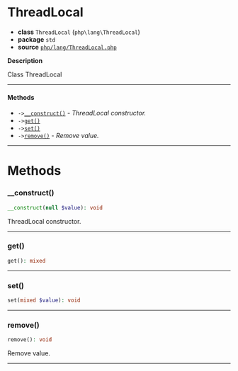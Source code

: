 # ThreadLocal

- **class** `ThreadLocal` (`php\lang\ThreadLocal`)
- **package** `std`
- **source** [`php/lang/ThreadLocal.php`](./src/main/resources/JPHP-INF/sdk/php/lang/ThreadLocal.php)

**Description**

Class ThreadLocal

---

#### Methods

- `->`[`__construct()`](#method-__construct) - _ThreadLocal constructor._
- `->`[`get()`](#method-get)
- `->`[`set()`](#method-set)
- `->`[`remove()`](#method-remove) - _Remove value._

---
# Methods

<a name="method-__construct"></a>

### __construct()
```php
__construct(null $value): void
```
ThreadLocal constructor.

---

<a name="method-get"></a>

### get()
```php
get(): mixed
```

---

<a name="method-set"></a>

### set()
```php
set(mixed $value): void
```

---

<a name="method-remove"></a>

### remove()
```php
remove(): void
```
Remove value.

---
